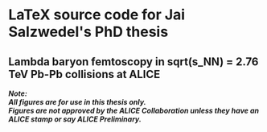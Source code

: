 # LaTeX source code for Jai Salzwedel's PhD thesis

## Lambda baryon femtoscopy in sqrt(s_NN) = 2.76 TeV Pb-Pb collisions at ALICE

***Note:   
All figures are for use in this thesis only.  
Figures are not approved by the ALICE Collaboration unless they have an ALICE stamp or say ALICE Preliminary.***

